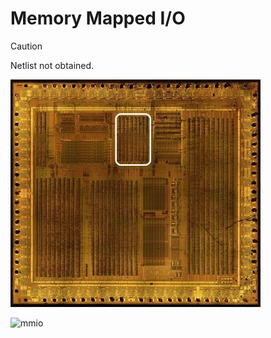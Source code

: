 # Memory Mapped I/O

> [!CAUTION]
> Netlist not obtained.

![locator_mmio](/imgstore/soc/locator_mmio.jpg)

![mmio](/imgstore/soc/mmio.jpg)

